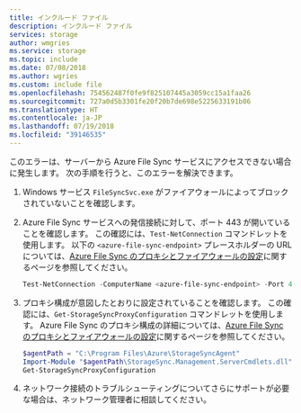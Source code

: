 ```yaml
---
title: インクルード ファイル
description: インクルード ファイル
services: storage
author: wmgries
ms.service: storage
ms.topic: include
ms.date: 07/08/2018
ms.author: wgries
ms.custom: include file
ms.openlocfilehash: 754562487f0fe9f825107445a3059cc15a1faa26
ms.sourcegitcommit: 727a0d5b3301fe20f20b7de698e5225633191b06
ms.translationtype: HT
ms.contentlocale: ja-JP
ms.lasthandoff: 07/19/2018
ms.locfileid: "39146535"
---
```

このエラーは、サーバーから Azure File Sync サービスにアクセスできない場合に発生します。 次の手順を行うと、このエラーを解決できます。

1. Windows サービス `FileSyncSvc.exe` がファイアウォールによってブロックされていないことを確認します。
2. Azure File Sync サービスへの発信接続に対して、ポート 443 が開いていることを確認します。 この確認には、`Test-NetConnection` コマンドレットを使用します。 以下の `<azure-file-sync-endpoint>` プレースホルダーの URL については、[Azure File Sync のプロキシとファイアウォールの設定](../articles/storage/files/storage-sync-files-firewall-and-proxy.md#firewall)に関するページを参照してください。 

    ```PowerShell
    Test-NetConnection -ComputerName <azure-file-sync-endpoint> -Port 443
    ```

3. プロキシ構成が意図したとおりに設定されていることを確認します。 この確認には、`Get-StorageSyncProxyConfiguration` コマンドレットを使用します。 Azure File Sync のプロキシ構成の詳細については、[Azure File Sync のプロキシとファイアウォールの設定](../articles/storage/files/storage-sync-files-firewall-and-proxy.md#firewall)に関するページを参照してください。

    ```PowerShell
    $agentPath = "C:\Program Files\Azure\StorageSyncAgent"
    Import-Module "$agentPath\StorageSync.Management.ServerCmdlets.dll"
    Get-StorageSyncProxyConfiguration
    ```
    
4. ネットワーク接続のトラブルシューティングについてさらにサポートが必要な場合は、ネットワーク管理者に相談してください。